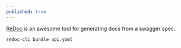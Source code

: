 ```yaml
---
published: true
---
```

[ReDoc](https://github.com/Rebilly/ReDoc/blob/master/cli/README.md) is an awesome tool for generating docs from a swagger spec.

```
redoc-cli bundle api.yaml
```
